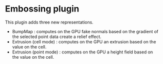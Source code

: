 # Embossing plugin

This plugin adds three new representations.
* BumpMap : computes on the GPU fake normals based on the gradient
of the selected point data create a relief effect.
* Extrusion (cell mode) : computes on the GPU an extrusion based on
the value on the cell.
* Extrusion (point mode) : computes on the GPU a height field based
on the value on the cell.
